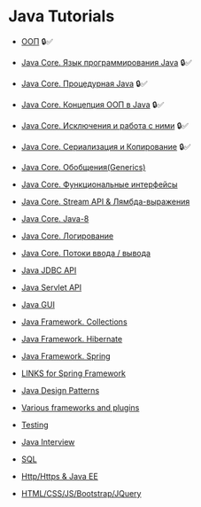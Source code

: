 # Java Tutorials

+ [ООП](oop.md) :lock::white_check_mark:
+ [Java Core. Язык программирования Java](java.md) :lock::white_check_mark:
+ [Java Core. Процедурная Java](procedural.md) :lock::white_check_mark:
+ [Java Core. Концепция ООП в Java](oopInJava.md) :lock::white_check_mark:
+ [Java Core. Исключения и работа с ними](exceptions.md)  :lock::white_check_mark:
+ [Java Core. Сериализация и Копирование](serialization.md)  :lock::white_check_mark:
+ [Java Core. Обобщения(Generics)](generics.md) 
+ [Java Core. Функциональные интерфейсы](functionalInterface.md) 
+ [Java Core. Stream API & Лямбда-выражения](streamApi.md) 
+ [Java Core. Java-8](java8.md) 
+ [Java Core. Логирование](loggers.md) 
+ [Java Core. Потоки ввода / вывода](streams.md) 



+ [Java JDBC API](jdbc.md) 
+ [Java Servlet API](servlet.md)
+ [Java GUI](gui.md)
+ [Java Framework. Collections](collections.md) 
+ [Java Framework. Hibernate](hibernate.md)   
+ [Java Framework. Spring](spring.md)
+ [LINKS for Spring Framework](linksspring.md)
+ [Java Design Patterns](patterns.md)
+ [Various frameworks and plugins](frameworks.md)
+ [Testing](testing.md)
+ [Java Interview](interview.md)
+ [SQL](sql.md)
+ [Http/Https & Java EE](http.md)
+ [HTML/CSS/JS/Bootstrap/JQuery](bootstrap.md)
